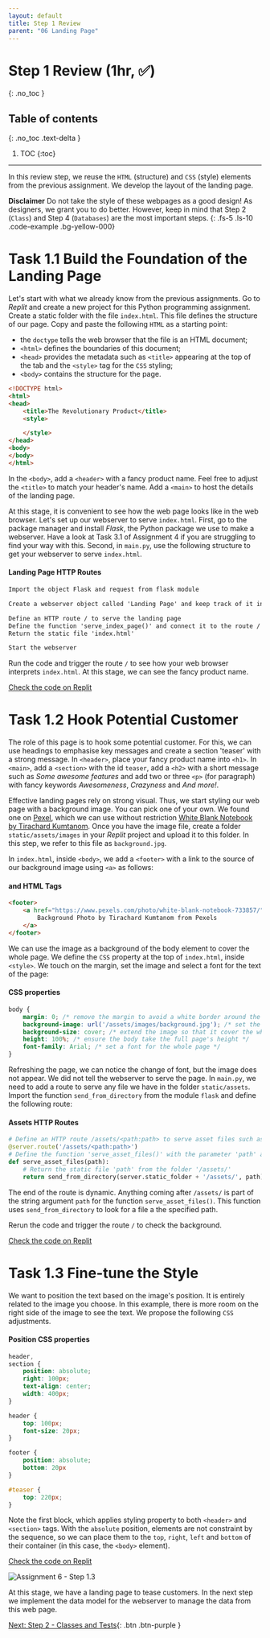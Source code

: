 ```yaml
---
layout: default
title: Step 1 Review
parent: "06 Landing Page"
---
```


# Step 1 Review (1hr, ✅)
{: .no_toc }

## Table of contents
{: .no_toc .text-delta }

1. TOC
{:toc}

---


In this review step, we reuse the `HTML` (structure) and `CSS` (style) elements from the previous assignment. We develop the layout of the landing page.

**Disclaimer** Do not take the style of these webpages as a good design! As designers, we grant you to do better. However, keep in mind that Step 2 (`Class`) and Step 4 (`Databases`) are the most important steps.
{: .fs-5 .ls-10 .code-example .bg-yellow-000}

# Task 1.1 Build the Foundation of the Landing Page

Let's start with what we already know from the previous assignments. Go to _Replit_ and create a new project for this Python programming assignment. Create a static folder with the file `index.html`. This file defines the structure of our page. Copy and paste the following `HTML` as a starting point:

* the `doctype` tells the web browser that the file is an HTML document;
* `<html>` defines the boundaries of this document;
* `<head>` provides the metadata such as `<title>` appearing at the top of the tab and the `<style>` tag for the `CSS` styling;
* `<body>` contains the structure for the page.

```html
<!DOCTYPE html>
<html>
<head>
    <title>The Revolutionary Product</title>
    <style>

    </style>
</head>
<body>
</body>
</html>
```

In the `<body>`, add a `<header>` with a fancy product name. Feel free to adjust the `<title>` to match your header's name. Add a `<main>` to host the details of the landing page.

At this stage, it is convenient to see how the web page looks like in the web browser. Let's set up our webserver to serve `index.html`. First, go to the package manager and install _Flask_, the Python package we use to make a webserver. Have a look at Task 3.1 of Assignment 4 if you are struggling to find your way with this. Second, in `main.py`, use the following structure to get your webserver to serve `index.html`.

#### Landing Page HTTP Routes

```markdown
Import the object Flask and request from flask module

Create a webserver object called 'Landing Page' and keep track of it in the variable called server

Define an HTTP route / to serve the landing page
Define the function 'serve_index_page()' and connect it to the route /
Return the static file 'index.html'

Start the webserver
```

Run the code and trigger the route `/` to see how your web browser interprets `index.html`. At this stage, we can see the fancy product name. 

[Check the code on Replit](https://repl.it/@IO1075/06-landing-page-step1-1)

# Task 1.2 Hook Potential Customer

The role of this page is to hook some potential customer. For this, we can use headings to emphasise key messages and create a section 'teaser' with a strong message. In `<header>`, place your fancy product name into `<h1>`. In `<main>`, add a `<section>` with the id `teaser`, add a `<h2>` with a short message such as _Some awesome features_ and add two or three `<p>` (for paragraph) with fancy keywords _Awesomeness_, _Crazyness_ and _And more!_.

Effective landing pages rely on strong visual. Thus, we start styling our web page with a background image. You can pick one of your own. We found one on [Pexel](https://www.pexels.com), which we can use without restriction [White Blank Notebook by Tirachard Kumtanom](https://www.pexels.com/photo/white-blank-notebook-733857/). Once you have the image file, create a folder `static/assets/images` in your _Replit_ project and upload it to this folder. In this step, we refer to this file as `background.jpg`.

In `index.html`, inside `<body>`, we add a `<footer>` with a link to the source of our background image using `<a>` as follows:


#### <footer> and <a> HTML Tags

```html
<footer>
    <a href="https://www.pexels.com/photo/white-blank-notebook-733857/">
        Background Photo by Tirachard Kumtanom from Pexels
    </a>
</footer>
```

We can use the image as a background of the body element to cover the whole page. We define the `CSS` property at the top of `index.html`, inside `<style>`. We touch on the margin, set the image and select a font for the text of the page:

#### <body> CSS properties

```css
body {
    margin: 0; /* remove the margin to avoid a white border around the page */
    background-image: url('/assets/images/background.jpg'); /* set the path to the background image */
    background-size: cover; /* extend the image so that it cover the whole page */
    height: 100%; /* ensure the body take the full page's height */
    font-family: Arial; /* set a font for the whole page */
}
```

Refreshing the page, we can notice the change of font, but the image does not appear. We did not tell the webserver to serve the page. In `main.py`, we need to add a route to serve any file we have in the folder `static/assets`. Import the function `send_from_directory` from the module `flask` and define the following route:

#### Assets HTTP Routes

```python
# Define an HTTP route /assets/<path:path> to serve asset files such as the background image
@server.route('/assets/<path:path>')
# Define the function 'serve_asset_files()' with the parameter 'path' and connect it to the route /assets/<path:path>
def serve_asset_files(path):
    # Return the static file 'path' from the folder '/assets/'
    return send_from_directory(server.static_folder + '/assets/', path)
```

The end of the route is dynamic. Anything coming after `/assets/` is part of the string argument `path` for the function `serve_asset_files()`. This function uses `send_from_directory` to look for a file a the specified path.

Rerun the code and trigger the route `/` to check the background.

[Check the code on Replit](https://repl.it/@IO1075/06-landing-page-step1-2)

# Task 1.3 Fine-tune the Style

We want to position the text based on the image's position. It is entirely related to the image you choose. In this example, there is more room on the right side of the image to see the text. We propose the following `CSS` adjustments.

#### Position CSS properties

```css
header,
section {
    position: absolute;
    right: 100px;
    text-align: center;
    width: 400px;
}

header {
    top: 100px;
    font-size: 20px;
}

footer {
    position: absolute;
    bottom: 20px
}

#teaser {
    top: 220px;
}
```

Note the first block, which applies styling property to both `<header>` and `<section>` tags. With the `absolute` position, elements are not constraint by the sequence, so we can place them to the `top`, `right`, `left` and `bottom` of their container (in this case, the `<body>` element).

[Check the code on Replit](https://repl.it/@IO1075/06-landing-page-step1-2)

![Assignment 6 - Step 1.3]({{site.baseurl}}/assets/images/assignment6-step1-3-result.png)

At this stage, we have a landing page to tease customers. In the next step we implement the data model for the webserver to manage the data from this web page.

[Next: Step 2 - Classes and Tests]({{site.baseurl}}/assignments/06-landing-page/step2){: .btn .btn-purple }